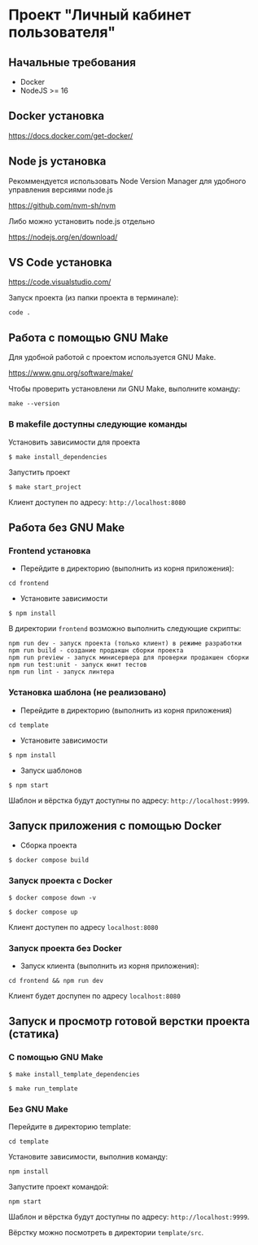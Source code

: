 # Проект "Личный кабинет пользователя"

## Начальные требования
- Docker
- NodeJS >= 16

## Docker установка
https://docs.docker.com/get-docker/

## Node js установка
Рекоммендуется использовать Node Version Manager для удобного управления версиями node.js

https://github.com/nvm-sh/nvm

Либо можно установить node.js отдельно

https://nodejs.org/en/download/

## VS Code установка
https://code.visualstudio.com/

Запуск проекта (из папки проекта в терминале):

`code .`

## Работа с помощью GNU Make
Для удобной работой с проектом используется GNU Make.

https://www.gnu.org/software/make/

Чтобы проверить установлени ли GNU Make, выполните команду:

```
make --version 
```

### В makefile доступны следующие команды

Установить зависимости для проекта

`$ make install_dependencies`

Запустить проект

`$ make start_project`

Клиент доступен по адресу: `http://localhost:8080`

## Работа без GNU Make

### Frontend установка

- Перейдите в директорию (выполнить из корня приложения):

`cd frontend`

- Установите зависимости

`$ npm install`

В директории `frontend` возможно выполнить следующие скрипты:

```
npm run dev - запуск проекта (только клиент) в режиме разработки
npm run build - создание продакшн сборки проекта
npm run preview - запуск минисервера для проверки продакшен сборки
npm run test:unit - запуск юнит тестов
npm run lint - запуск линтера
```

### Установка шаблона (не реализовано)

- Перейдите в директорию (выполнить из корня приложения)

`cd template`

- Установите зависимости

`$ npm install`

- Запуск шаблонов

`$ npm start`

Шаблон и вёрстка будут доступны по адресу: `http://localhost:9999`.

## Запуск приложения с помощью Docker

- Сборка проекта

`$ docker compose build`

### Запуск проекта с Docker

`$ docker compose down -v`

`$ docker compose up`

Клиент доступен по адресу `localhost:8080`

### Запуск проекта без Docker

- Запуск клиента (выполнить из корня приложения):

```
cd frontend && npm run dev
```

Клиент будет доспупен по адресу `localhost:8080`


## Запуск и просмотр готовой верстки проекта (статика)

### С помощью GNU Make

`$ make install_template_dependencies`

`$ make run_template`

### Без GNU Make

Перейдите в директорию template:

```
cd template 
```

Установите зависимости, выполнив команду:

```
npm install
```

Запустите проект командой:

```
npm start
```

Шаблон и вёрстка будут доступны по адресу: `http://localhost:9999`.

Вёрстку можно посмотреть в директории `template/src`.